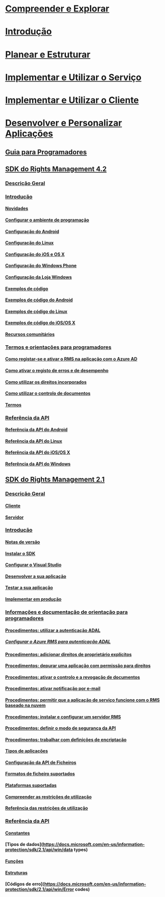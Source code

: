 # [Compreender e Explorar](/information-protection/understand-explore/what-is-information-protection)
# [Introdução](/information-protection/get-started/requirements-azure-rms)
# [Planear e Estruturar](/information-protection/plan-design/deployment-roadmap)
# [Implementar e Utilizar o Serviço](/information-protection/deploy-use/activate-service)
# [Implementar e Utilizar o Cliente](/information-protection/rms-client/use-client)
# [Desenvolver e Personalizar Aplicações](developers-guide.md)
## [Guia para Programadores](developers-guide.md)
## [SDK do Rights Management 4.2](active-directory-rights-management-services-multi-platform-thin-client-sdk-portal.md)
### [Descrição Geral](overview.md)
### [Introdução](get-started.md)
#### [Novidades](release-notes.md)
#### [Configurar o ambiente de programação](setup-Developer-environment.md)
#### [Configuração do Android](android-sdk.md)
#### [Configuração do Linux](linux-setup.md)
#### [Configuração do iOS e OS X](ios-sdk.md)
#### [Configuração do Windows Phone](windows-phone-apps.md)
#### [Configuração da Loja Windows](winrt-sdk.md)
#### [Exemplos de código](code-examples.md)
#### [Exemplos de código do Android](android-code.md)
#### [Exemplos de código do Linux](linux-c-code-examples.md)
#### [Exemplos de código do iOS/OS X](ios-os-x-code-examples.md)
#### [Recursos comunitários](community-resources.md)
### [Termos e orientações para programadores](core-concepts.md)
#### [Como registar-se e ativar o RMS na aplicação com o Azure AD](authentication-integration.md)
#### [Como ativar o registo de erros e de desempenho](enabling-logging.md)
#### [Como utilizar os direitos incorporados](built-in-rights-usage-restriction-reference.md)
#### [Como utilizar o controlo de documentos](how-to-use-document-tracking.md)
#### [Termos](terms.md)
### [Referência da API](api-reference-4-2.md)
#### [Referência da API do Android](android-namespaces.md)
#### [Referência da API do Linux](linux-c-api-reference.md)
#### [Referência da API do iOS/OS X](/information-protection/sdk/4.2/api/iOS/iOS)
#### [Referência da API do Windows](/information-protection/sdk/4.2/api/winrt/Microsoft.RightsManagement)
## [SDK do Rights Management 2.1](microsoft-information-protection-and-control-client-portal.md)
### [Descrição Geral](ad-rms-overview.md)
#### [Cliente](ad-rms-client.md)
#### [Servidor](ad-rms-server.md)
### [Introdução](getting-started-with-ad-rms-2-0.md)
#### [Notas de versão](release-notes-rtm.md)
#### [Instalar o SDK](install-the-rms-sdk.md)
#### [Configurar o Visual Studio](how-to-configure-a-visual-studio-project-to-use-the-ad-rms-sdk-2-0.md)
#### [Desenvolver a sua aplicação](developing-your-application.md)
#### [Testar a sua aplicação](how-to-set-up-your-test-environment.md)
#### [Implementar em produção](deploying-your-application.md)
### [Informações e documentação de orientação para programadores](Developer-notes.md)
#### [Procedimentos: utilizar a autenticação ADAL](how-to-use-adal-authentication.md)
##### [Configurar o Azure RMS para autenticação ADAL](adal-auth.md)
#### [Procedimentos: adicionar direitos de proprietário explícitos](add-explicit-owner-rights.md)
#### [Procedimentos: depurar uma aplicação com permissão para direitos](debugging-applications-that-use-ad-rms.md)
#### [Procedimentos: ativar o controlo e a revogação de documentos](tracking-content.md)
#### [Procedimentos: ativar notificação por e-mail](how-to-enable-email-notification.md)
#### [Procedimentos: permitir que a aplicação de serviço funcione com o RMS baseado na nuvem](how-to-use-file-api-with-aadrm-cloud.md)
#### [Procedimentos: instalar e configurar um servidor RMS](how-to-install-and-configure-an-rms-server.md)
#### [Procedimentos: definir o modo de segurança da API](setting-the-api-security-mode-api-mode.md)
#### [Procedimentos: trabalhar com definições de encriptação](working-with-encryption.md)
#### [Tipos de aplicações](application-types.md)
#### [Configuração da API de Ficheiros](file-api-configuration.md)
#### [Formatos de ficheiro suportados](supported-file-formats.md)
#### [Plataformas suportadas](supported-platforms.md)
#### [Compreender as restrições de utilização](understanding-usage-restrictions.md)
#### [Referência das restrições de utilização](usage-restriction-reference.md)
### [Referência da API](api-reference-2-1.md)
#### [Constantes](https://docs.microsoft.com/en-us/information-protection/sdk/2.1/api/win/constants)
#### [Tipos de dados](https://docs.microsoft.com/en-us/information-protection/sdk/2.1/api/win/data types)
#### [Funções](https://docs.microsoft.com/en-us/information-protection/sdk/2.1/api/win/functions)
#### [Estruturas](https://docs.microsoft.com/en-us/information-protection/sdk/2.1/api/win/structures)
#### [Códigos de erro](https://docs.microsoft.com/en-us/information-protection/sdk/2.1/api/win/Error codes)


<!--HONumber=Sep16_HO4-->


